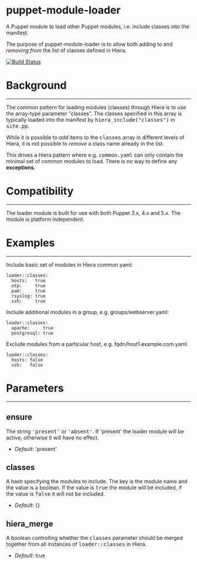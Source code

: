 puppet-module-loader
====================

A Puppet module to load other Puppet modules, i.e. include classes into the
manifest.

The purpose of puppet-module-loader is to allow both adding to and *removing
from* the list of classes defined in Hiera.

[![Build Status](https://travis-ci.org/nyren/puppet-module-loader.svg?branch=master)](https://travis-ci.org/nyren/puppet-module-loader)

# Background
------------
The common pattern for loading modules (classes) through Hiera is to use the
array-type parameter "classes". The classes specified in this array is
typically loaded into the manifest by <tt>hiera\_include("classes")</tt> in
<tt>site.pp</tt>.

While it is possible to *add* items to the <tt>classes</tt> array in different
levels of Hiera, it is not possible to *remove* a class name already in the list.

This drives a Hiera pattern where e.g. <tt>common.yaml</tt> can only contain the
minimal set of common modules to load. There is no way to define any **exceptions**.

# Compatibility
---------------
The loader module is built for use with both Puppet 3.x, 4.x and 5.x. The
module is platform independent.

# Examples
----------

Include basic set of modules in Hiera common.yaml:

    loader::classes:
      hosts:   true
      ntp:     true
      pam:     true
      rsyslog: true
      ssh:     true

Include additional modules in a group, e.g. groups/webserver.yaml:

    loader::classes:
      apache:     true
      postgresql: true

Exclude modules from a particular host, e.g. fqdn/host1.example.com.yaml:

    loader::classes:
      hosts: false
      ssh:   false

# Parameters
------------

ensure
------
The string <tt>'present'</tt> or <tt>'absent'</tt>. If 'present' the loader
module will be active, otherwise it will have no effect.

- *Default*: 'present'

classes
-------
A hash specifying the modules to include. The key is the module name and the
value is a boolean. If the value is <tt>true</tt> the module will be included,
if the value is <tt>false</tt> it will not be included.

- *Default*: {}

hiera\_merge
------------
A boolean controlling whether the <tt>classes</tt> parameter should be merged
together from all instances of <tt>loader::classes</tt> in Hiera.

- *Default*: true
